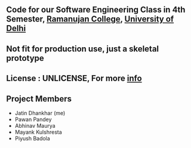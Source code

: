 ## Code for our Software Engineering Class in 4th Semester, [Ramanujan College](http://ramanujancollege.ac.in), [University of Delhi](http://du.ac.in)

## Not fit for production use, just a skeletal prototype

## License : UNLICENSE, For more [info](http://unlicense.org/)

## Project Members

* Jatin Dhankhar (me)
* Pawan Pandey 
* Abhinav Maurya
* Mayank Kulshresta
* Piyush Badola
